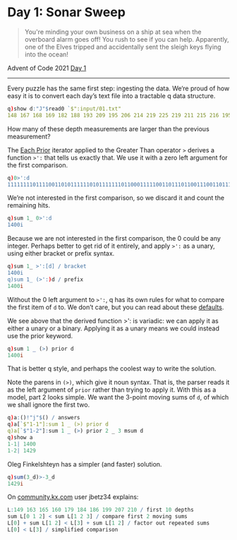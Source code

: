 # Day 1: Sonar Sweep

> You're minding your own business on a ship at sea when the overboard alarm goes off! You rush to see if you can help. Apparently, one of the Elves tripped and accidentally sent the sleigh keys flying into the ocean!

Advent of Code 2021 [Day 1](https://adventofcode.com/2021/day/1)

---

Every puzzle has the same first step: ingesting the data. 
We‘re proud of how easy it is to convert each day’s text file into a tractable q data structure.

```q
q)show d:"J"$read0 `$":input/01.txt"
148 167 168 169 182 188 193 209 195 206 214 219 225 219 211 215 216 195 200 1..
```

How many of these depth measurements are larger than the previous measurement?

The [Each Prior](https://code.kx.com/q/ref/maps/#each-prior) iterator applied to the Greater Than operator `>` 
derives a function `>':` that tells us exactly that. 
We use it with a zero left argument for the first comparison.

```q
q)0>':d
11111111011110011010111111010111111101100011111001101110110011100110111101110..
```

We’re not interested in the first comparison, so we discard it and count the remaining hits.

```q
q)sum 1_ 0>':d
1400i
```

Because we are not interested in the first comparison, the 0 could be any integer. 
Perhaps better to get rid of it entirely, and apply `>':` as a unary, using either bracket or prefix syntax.

```q
q)sum 1_ >':[d] / bracket
1400i
q)sum 1_ (>':)d / prefix
1400i
```

Without the 0 left argument to `>':`, q has its own rules for what to compare the first item of `d` to. 
We don’t care, but you can read about these [defaults](https://code.kx.com/q/ref/maps/#each-prior).

We see above that the derived function >': is variadic: we can apply it as either a unary or a binary. Applying it as a unary means we could instead use the prior keyword.

```q
q)sum 1 _ (>) prior d
1400i
```

That is better q style, and perhaps the coolest way to write the solution.

Note the parens in `(>)`, which give it noun syntax. 
That is, the parser reads it as the left argument of `prior` rather than trying to apply it. 
With this as a model, part 2 looks simple. 
We want the 3-point moving sums of `d`, of which we shall ignore the first two.

```q
q)a:()!"j"$() / answers
q)a[`$"1-1"]:sum 1 _ (>) prior d
q)a[`$"1-2"]:sum 1 _ (>) prior 2 _ 3 msum d
q)show a
1-1| 1400
1-2| 1429
```

Oleg Finkelshteyn has a simpler (and faster) solution.

```q
q)sum(3_d)>-3_d
1429i
```

On [community.kx.com](https://community.kx.com/t5/Advent-of-Code-2021/AOC-Day-1-Sonar-Sweep/td-p/11352) user jbetz34 explains:

```q
L:149 163 165 160 179 184 186 199 207 210 / first 10 depths 
sum L[0 1 2] < sum L[1 2 3] / compare first 2 moving sums
L[0] + sum L[1 2] < L[3] + sum L[1 2] / factor out repeated sums
L[0] < L[3] / simplified comparison
```
